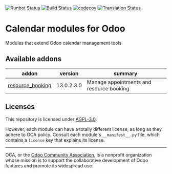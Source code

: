 [![Runbot Status](https://runbot.odoo-community.org/runbot/badge/flat/279/13.0.svg)](https://runbot.odoo-community.org/runbot/repo/github-com-oca-calendar-279)
[![Build Status](https://travis-ci.com/OCA/calendar.svg?branch=13.0)](https://travis-ci.com/OCA/calendar)
[![codecov](https://codecov.io/gh/OCA/calendar/branch/13.0/graph/badge.svg)](https://codecov.io/gh/OCA/calendar)
[![Translation Status](https://translation.odoo-community.org/widgets/calendar-13-0/-/svg-badge.svg)](https://translation.odoo-community.org/engage/calendar-13-0/?utm_source=widget)

<!-- /!\ do not modify above this line -->

# Calendar modules for Odoo

Modules that extend Odoo calendar management tools

<!-- /!\ do not modify below this line -->

<!-- prettier-ignore-start -->

[//]: # (addons)

Available addons
----------------
addon | version | summary
--- | --- | ---
[resource_booking](resource_booking/) | 13.0.2.3.0 | Manage appointments and resource booking

[//]: # (end addons)

<!-- prettier-ignore-end -->

## Licenses

This repository is licensed under [AGPL-3.0](LICENSE).

However, each module can have a totally different license, as long as they adhere to OCA
policy. Consult each module's `__manifest__.py` file, which contains a `license` key
that explains its license.

----

OCA, or the [Odoo Community Association](http://odoo-community.org/), is a nonprofit
organization whose mission is to support the collaborative development of Odoo features
and promote its widespread use.
